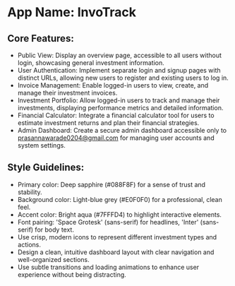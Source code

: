 # **App Name**: InvoTrack

## Core Features:

- Public View: Display an overview page, accessible to all users without login, showcasing general investment information.
- User Authentication: Implement separate login and signup pages with distinct URLs, allowing new users to register and existing users to log in.
- Invoice Management: Enable logged-in users to view, create, and manage their investment invoices.
- Investment Portfolio: Allow logged-in users to track and manage their investments, displaying performance metrics and detailed information.
- Financial Calculator: Integrate a financial calculator tool for users to estimate investment returns and plan their financial strategies.
- Admin Dashboard: Create a secure admin dashboard accessible only to prasannawarade0204@gmail.com for managing user accounts and system settings.

## Style Guidelines:

- Primary color: Deep sapphire (#088F8F) for a sense of trust and stability.
- Background color: Light-blue grey (#E0F0F0) for a professional, clean feel.
- Accent color: Bright aqua (#7FFFD4) to highlight interactive elements.
- Font pairing: 'Space Grotesk' (sans-serif) for headlines, 'Inter' (sans-serif) for body text.
- Use crisp, modern icons to represent different investment types and actions.
- Design a clean, intuitive dashboard layout with clear navigation and well-organized sections.
- Use subtle transitions and loading animations to enhance user experience without being distracting.